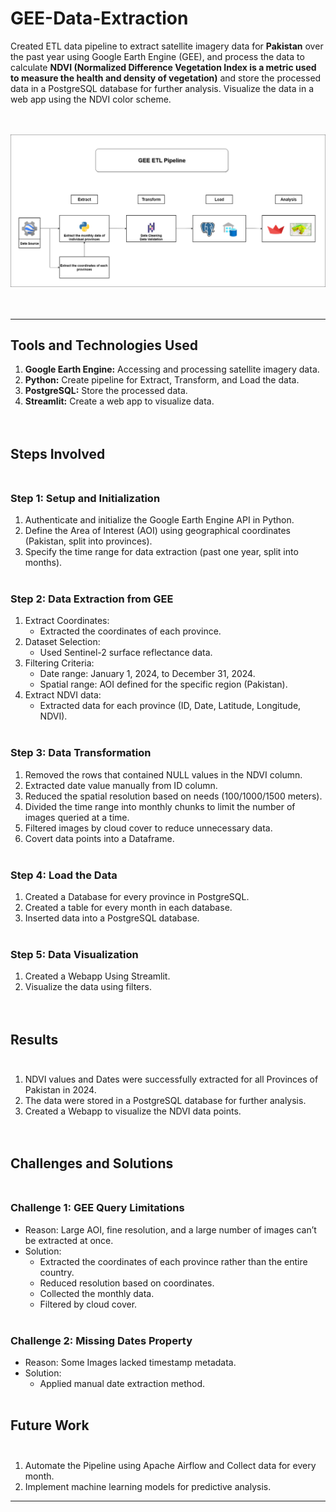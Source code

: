 # GEE-Data-Extraction <br />

Created ETL data pipeline to extract satellite imagery data for **Pakistan** over the past year  using Google Earth Engine (GEE), and process the data to calculate **NDVI (Normalized Difference Vegetation Index is a metric used to measure the health and density of vegetation)** and store the processed data in a PostgreSQL database for further analysis. Visualize the data in a web app using the NDVI color scheme.<br /><br /><br />

![ETL Diagram](https://github.com/zaid638/GEE-Data-Extraction/blob/main/GEE%20ETL%20Diagram%205.png) <br /><br /><br />

---

## Tools and Technologies Used <br />

1. **Google Earth Engine:** Accessing and processing satellite imagery data.
2. **Python:** Create pipeline for Extract, Transform, and Load the data.
3. **PostgreSQL:** Store the processed data.
4. **Streamlit:** Create a web app to visualize data.<br /><br /><br />


## Steps Involved <br /><br />

### Step 1: Setup and Initialization <br />

1. Authenticate and initialize the Google Earth Engine API in Python.
2. Define the Area of Interest (AOI) using geographical coordinates (Pakistan, split into provinces).
3. Specify the time range for data extraction (past one year, split into months).<br /><br />


### Step 2: Data Extraction from GEE <br />

1. Extract Coordinates:
   - Extracted the coordinates of each province.
2. Dataset Selection:
   - Used Sentinel-2 surface reflectance data.
3. Filtering Criteria:
   - Date range: January 1, 2024, to December 31, 2024.
   - Spatial range: AOI defined for the specific region (Pakistan).
4. Extract NDVI data:
   - Extracted data for each province (ID, Date, Latitude, Longitude, NDVI).<br /><br />

### Step 3: Data Transformation <br />

1. Removed the rows that contained NULL values in the NDVI column.
2. Extracted date value manually from ID column.
3. Reduced the spatial resolution based on needs (100/1000/1500 meters).
4. Divided the time range into monthly chunks to limit the number of images queried at a time.
5. Filtered images by cloud cover to reduce unnecessary data.
6. Covert data points into a Dataframe.<br /><br />

### Step 4: Load the Data <br />

1. Created a Database for every province in PostgreSQL.
2. Created a table for every month in each database.
3. Inserted data into a PostgreSQL database.<br /><br />

### Step 5: Data Visualization <br />

1. Created a Webapp Using Streamlit. 
2. Visualize the data using filters.<br /><br /><br />

## Results <br /><br />

1.	NDVI values and Dates were successfully extracted for all Provinces of Pakistan in 2024.
2.	The data were stored in a PostgreSQL database for further analysis.
3.	Created a Webapp to visualize the NDVI data points.<br /><br /><br />

## Challenges and Solutions<br /><br />

### Challenge 1: GEE Query Limitations<br />

- Reason: Large AOI, fine resolution, and a large number of images can’t be extracted at once. 
- Solution:
   * Extracted the coordinates of each province rather than the entire country.
   * Reduced resolution based on coordinates.
   * Collected the monthly data.
   * Filtered by cloud cover.<br /><br />
   
### Challenge 2: Missing Dates Property<br />

- Reason: Some Images lacked timestamp metadata. 
- Solution:
   * Applied manual date extraction method.<br /><br />
   
## Future Work<br /><br />

1. Automate the Pipeline using Apache Airflow and Collect data for every 
month. 
2. Implement machine learning models for predictive analysis.

---
